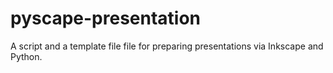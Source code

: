 # pyscape-presentation
A script and a template file file for preparing presentations via Inkscape and Python.
